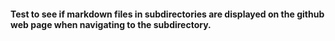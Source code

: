 #### Test to see if markdown files in subdirectories are displayed on the github web page when navigating to the subdirectory.

